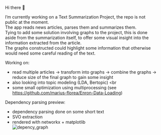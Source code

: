 Hi there 👋

<!--
**marius-florea/marius-florea** is a ✨ _special_ ✨ repository because its `README.md` (this file) appears on your GitHub profile.

Here are some ideas to get you started:

- 🔭 I’m currently working on ...
- 🌱 I’m currently learning ...
- 👯 I’m looking to collaborate on ...
- 🤔 I’m looking for help with ...
- 💬 Ask me about ...
- 📫 How to reach me: ...
- 😄 Pronouns: ...
- ⚡ Fun fact: ...
-->

I’m currently working on a Text Summarization Project, the repo is not public at the moment.<br/>
The app reads news articles, parses them and summarizes them.<br/>
Tying to add some solution involving graphs to the project, this is done aside from the summarization itself, 
to offer some visual insight into the information extracted from the article.<br/> 
The graphs constructed could highlight some information that otherwise would need some careful reading of the text.<br/>

Working on: 	<br/>
 - read multiple articles -> transform into graphs -> combine the graphs -> reduce size of the final graph to gain some insight <br/>
 - also looking into topic modeling (LDA, Bertopic) <br
 - some small optimization using multiprocessing (see https://github.com/marius-florea/Enron-Data-Loading)

Dependency parsing preview:<br/>
 - dependency parsing done on some short text<br/>
 - SVO extraction <br/>
 - rendered with networkx + matplotlib <br/>
![depency_graph](https://github.com/marius-florea/marius-florea/assets/67599658/7779446e-f2e9-418f-bca2-ca4e60d54320)
